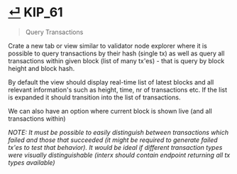 # [⏎](README.md#Roadmap) KIP_61
> Query Transactions

Crate a new tab or view similar to validator node explorer where it is possible to query transactions by their hash (single tx) as well as query all transactions within given block (list of many tx'es) - that is query by block height and block hash.

By default the view should display real-time list of latest blocks and all relevant information's such as height, time, nr of transactions etc. If the list is expanded it should transition into the list of transactions.

We can also have an option where current block is shown live (and all transactions within)

_NOTE: It must be possible to easily distinguish between transactions which failed and those that succeeded (it might be required to generate failed tx'es to test that behavior). It would be ideal if different transaction types were visually distinguishable (interx should contain endpoint returning all tx types available)_
